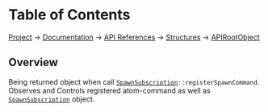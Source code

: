 # Table of Contents
[Project](https://github.com/ksxatompackages/quick-spawn) → [Documentation](../..) → [API References](..) → [Structures](.) → [APIRootObject](./api.md)

## Overview

Being returned object when call <code>[SpawnSubscription](./classes/spawn-subscription.md)::registerSpawnCommand</code>. Observes and Controls registered atom-command as well as [`SpawnSubscription`](./classes/spawn-subscription.md) object.
